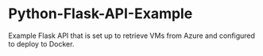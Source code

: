 # Python-Flask-API-Example
Example Flask API that is set up to retrieve VMs from Azure and configured to deploy to Docker.
